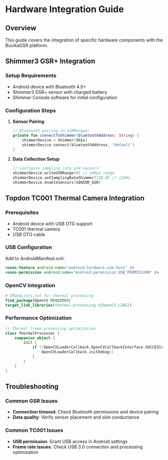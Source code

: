 # Hardware Integration Guide

## Overview

This guide covers the integration of specific hardware components with the BucikaGSR platform.

## Shimmer3 GSR+ Integration

### Setup Requirements
- Android device with Bluetooth 4.0+
- Shimmer3 GSR+ sensor with charged battery
- Shimmer Console software for initial configuration

### Configuration Steps

1. **Sensor Pairing**
   ```kotlin
   // Bluetooth pairing in GSRManager
   private fun connectToShimmer(bluetoothAddress: String) {
       shimmerDevice = Shimmer(this)
       shimmerDevice.connect(bluetoothAddress, "default")
   }
   ```

2. **Data Collection Setup**
   ```kotlin
   // Configure sampling rate and sensors
   shimmerDevice.writeGSRRange(0) // ±40µS range
   shimmerDevice.setSamplingRateShimmer(128.0) // 128Hz
   shimmerDevice.enableSensors(SENSOR_GSR)
   ```

## Topdon TC001 Thermal Camera Integration

### Prerequisites
- Android device with USB OTG support
- TC001 thermal camera
- USB OTG cable

### USB Configuration

Add to AndroidManifest.xml:
```xml
<uses-feature android:name="android.hardware.usb.host" />
<uses-permission android:name="android.permission.USB_PERMISSION" />
```

### OpenCV Integration
```cmake
# CMakeLists.txt for thermal processing
find_package(OpenCV REQUIRED)
target_link_libraries(thermal-processing ${OpenCV_LIBS})
```

### Performance Optimization
```kotlin
// Thermal frame processing optimization
class ThermalProcessor {
    companion object {
        init {
            if (!OpenCVLoaderCallback.OpenCVCallbackInterface.SUCCESS) {
                OpenCVLoaderCallback.initDebug()
            }
        }
    }
}
```

## Troubleshooting

### Common GSR Issues
- **Connection timeout**: Check Bluetooth permissions and device pairing
- **Data quality**: Verify sensor placement and skin conductance

### Common TC001 Issues  
- **USB permission**: Grant USB access in Android settings
- **Frame rate issues**: Check USB 3.0 connection and processing optimization
